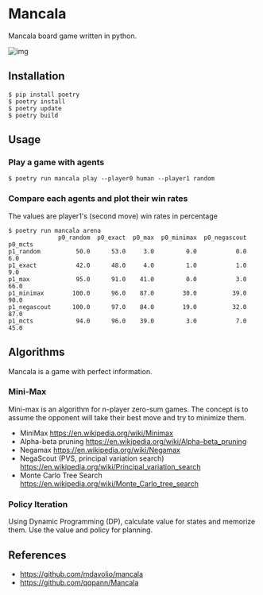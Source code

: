 # Mancala

Mancala board game written in python.

![img](https://github.com/qqhann/Mancala/blob/main/assets/preview_cli.png)

## Installation

```shell
$ pip install poetry
$ poetry install
$ poetry update
$ poetry build
```

## Usage

### Play a game with agents

```shell
$ poetry run mancala play --player0 human --player1 random
```

### Compare each agents and plot their win rates

The values are player1's (second move) win rates in percentage

```shell
$ poetry run mancala arena
              p0_random  p0_exact  p0_max  p0_minimax  p0_negascout  p0_mcts
p1_random          50.0      53.0     3.0         0.0           0.0      6.0
p1_exact           42.0      48.0     4.0         1.0           1.0      9.0
p1_max             95.0      91.0    41.0         0.0           3.0     66.0
p1_minimax        100.0      96.0    87.0        30.0          39.0     90.0
p1_negascout      100.0      97.0    84.0        19.0          32.0     87.0
p1_mcts            94.0      96.0    39.0         3.0           7.0     45.0
```

## Algorithms

Mancala is a game with perfect information.

### Mini-Max

Mini-max is an algorithm for n-player zero-sum games.
The concept is to assume the opponent will take their best move and try to minimize them.

- MiniMax <https://en.wikipedia.org/wiki/Minimax>
- Alpha-beta pruning <https://en.wikipedia.org/wiki/Alpha–beta_pruning>
- Negamax <https://en.wikipedia.org/wiki/Negamax>
- NegaScout (PVS, principal variation search) <https://en.wikipedia.org/wiki/Principal_variation_search>
- Monte Carlo Tree Search <https://en.wikipedia.org/wiki/Monte_Carlo_tree_search>


### Policy Iteration

Using Dynamic Programming (DP), calculate value for states and memorize them.
Use the value and policy for planning.

## References

- <https://github.com/mdavolio/mancala>
- <https://github.com/qqpann/Mancala>
